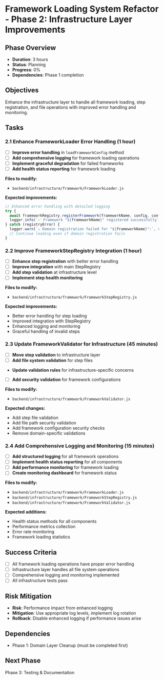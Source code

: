 # Framework Loading System Refactor - Phase 2: Infrastructure Layer Improvements

## Phase Overview
- **Duration**: 3 hours
- **Status**: Planning
- **Progress**: 0%
- **Dependencies**: Phase 1 completion

## Objectives
Enhance the infrastructure layer to handle all framework loading, step registration, and file operations with improved error handling and monitoring.

## Tasks

### 2.1 Enhance FrameworkLoader Error Handling (1 hour)
- [ ] **Improve error handling** in `loadFrameworkConfig` method
- [ ] **Add comprehensive logging** for framework loading operations
- [ ] **Implement graceful degradation** for failed frameworks
- [ ] **Add health status reporting** for framework loading

**Files to modify:**
- `backend/infrastructure/framework/FrameworkLoader.js`

**Expected improvements:**
```javascript
// Enhanced error handling with detailed logging
try {
  await frameworkRegistry.registerFramework(frameworkName, config, config.category);
  logger.info(`✅ Framework "${frameworkName}" registered successfully`);
} catch (registryError) {
  logger.warn(`⚠️ Domain registration failed for "${frameworkName}":`, registryError.message);
  // Continue loading even if domain registration fails
}
```

### 2.2 Improve FrameworkStepRegistry Integration (1 hour)
- [ ] **Enhance step registration** with better error handling
- [ ] **Improve integration** with main StepRegistry
- [ ] **Add step validation** at infrastructure level
- [ ] **Implement step health monitoring**

**Files to modify:**
- `backend/infrastructure/framework/FrameworkStepRegistry.js`

**Expected improvements:**
- Better error handling for step loading
- Improved integration with StepRegistry
- Enhanced logging and monitoring
- Graceful handling of invalid steps

### 2.3 Update FrameworkValidator for Infrastructure (45 minutes)
- [ ] **Move step validation** to infrastructure layer
- [ ] **Add file system validation** for step files
- **Update validation rules** for infrastructure-specific concerns
- [ ] **Add security validation** for framework configurations

**Files to modify:**
- `backend/infrastructure/framework/FrameworkValidator.js`

**Expected changes:**
- Add step file validation
- Add file path security validation
- Add framework configuration security checks
- Remove domain-specific validations

### 2.4 Add Comprehensive Logging and Monitoring (15 minutes)
- [ ] **Add structured logging** for all framework operations
- [ ] **Implement health status reporting** for all components
- [ ] **Add performance monitoring** for framework loading
- [ ] **Create monitoring dashboard** for framework status

**Files to modify:**
- `backend/infrastructure/framework/FrameworkLoader.js`
- `backend/infrastructure/framework/FrameworkStepRegistry.js`
- `backend/infrastructure/framework/FrameworkValidator.js`

**Expected additions:**
- Health status methods for all components
- Performance metrics collection
- Error rate monitoring
- Framework loading statistics

## Success Criteria
- [ ] All framework loading operations have proper error handling
- [ ] Infrastructure layer handles all file system operations
- [ ] Comprehensive logging and monitoring implemented
- [ ] All infrastructure tests pass

## Risk Mitigation
- **Risk**: Performance impact from enhanced logging
- **Mitigation**: Use appropriate log levels, implement log rotation
- **Rollback**: Disable enhanced logging if performance issues arise

## Dependencies
- Phase 1: Domain Layer Cleanup (must be completed first)

## Next Phase
Phase 3: Testing & Documentation
